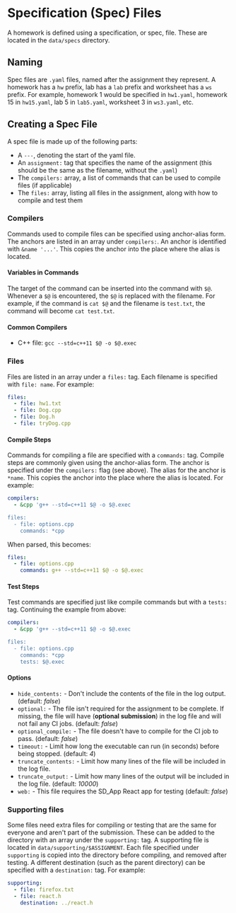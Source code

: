 # Specification (Spec) Files

A homework is defined using a specification, or spec, file.
These are located in the `data/specs` directory.

## Naming

Spec files are `.yaml` files, named after the assignment they represent.
A homework has a `hw` prefix, lab has a `lab` prefix and worksheet has a `ws` prefix.
For example, homework 1 would be specified in `hw1.yaml`, homework 15 in `hw15.yaml`, lab 5 in `lab5.yaml`, worksheet 3 in `ws3.yaml`, etc.


## Creating a Spec File

A spec file is made up of the following parts: 
- A `---`, denoting the start of the yaml file.
- An `assignment:` tag that specifies the name of the assignment (this should be the same as the filename, without the `.yaml`)
- The `compilers:` array, a list of commands that can be used to compile files (if applicable)
- The `files:` array, listing all files in the assignment, along with how to compile and test them

### Compilers

Commands used to compile files can be specified using anchor-alias form.
The anchors are listed in an array under `compilers:`.
An anchor is identified with `&name '...'`.
This copies the anchor into the place where the alias is located.

#### Variables in Commands

The target of the command can be inserted into the command with `$@`.
Whenever a `$@` is encountered, the `$@` is replaced with the filename.
For example, if the command is `cat $@` and the filename is `test.txt`, the command will become `cat test.txt`.

#### Common Compilers
- C++ file: `gcc --std=c++11 $@ -o $@.exec`


### Files

Files are listed in an array under a `files:` tag.
Each filename is specified with `file: name`.
For example:

```yaml
files:
  - file: hw1.txt
  - file: Dog.cpp
  - file: Dog.h
  - file: tryDog.cpp
```

#### Compile Steps

Commands for compiling a file are specified with a `commands:` tag.
Compile steps are commonly given using the anchor-alias form.
The anchor is specified under the `compilers:` flag (see above).
The alias for the anchor is `*name`.
This copies the anchor into the place where the alias is located.
For example:

```yaml
compilers:
  - &cpp 'g++ --std=c++11 $@ -o $@.exec

files:
  - file: options.cpp
    commands: *cpp
```

When parsed, this becomes:

```yaml
files:
  - file: options.cpp
    commands: g++ --std=c++11 $@ -o $@.exec
```

#### Test Steps

Test commands are specified just like compile commands but with a `tests:` tag.
Continuing the example from above:

```yaml
compilers:
  - &cpp 'g++ --std=c++11 $@ -o $@.exec

files:
  - file: options.cpp
    commands: *cpp
    tests: $@.exec
```

#### Options

- `hide_contents:` - Don't include the contents of the file in the log output. (default: *false*)
- `optional:` - The file isn't required for the assignment to be complete.
If missing, the file will have  (**optional submission**) in the log file and will not fail any CI jobs. (default: *false*)
- `optional_compile:` - The file doesn't have to compile for the CI job to pass. (default: *false*)
- `timeout:` - Limit how long the executable can run (in seconds) before being stopped. (default: *4*)
- `truncate_contents:` - Limit how many lines of the file will be included in the log file.
- `truncate_output:` - Limit how many lines of the output will be included in the log file. (default: *10000*)
- `web:` - This file requires the SD_App React app for testing (default: *false*)

### Supporting files

Some files need extra files for compiling or testing that are the same for everyone and aren't part of the submission.
These can be added to the directory with an array under the `supporting:` tag.
A supporting file is located in `data/supporting/$ASSIGNMENT`.
Each file specified under `supporting` is copied into the directory before compiling, and removed after testing.
A different destination (such as the parent directory) can be specified with a `destination:` tag.
For example:

```yaml
supporting:
  - file: firefox.txt
  - file: react.h
    destination: ../react.h
```
